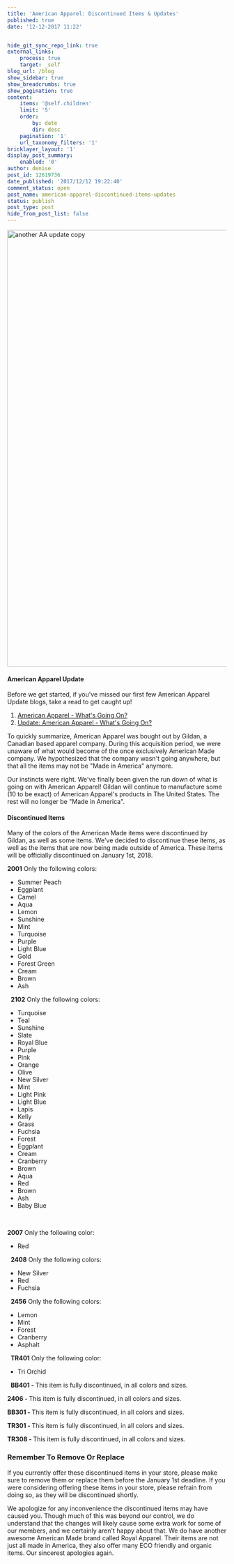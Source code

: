 ```yaml
---
title: 'American Apparel: Discontinued Items & Updates'
published: true
date: '12-12-2017 11:22'


hide_git_sync_repo_link: true
external_links:
    process: true
    target: _self
blog_url: /blog
show_sidebar: true
show_breadcrumbs: true
show_pagination: true
content:
    items: '@self.children'
    limit: '5'
    order:
        by: date
        dir: desc
    pagination: '1'
    url_taxonomy_filters: '1'
bricklayer_layout: '1'
display_post_summary:
    enabled: '0'
author: denise
post_id: 12619736
date_published: '2017/12/12 19:22:40'
comment_status: open
post_name: american-apparel-discontinued-items-updates
status: publish
post_type: post
hide_from_post_list: false
---
```


<img src="https://printaura.com/wp-content/uploads/2017/12/another-AA-update-copy.jpg" alt="another AA update copy" width="1920" height="1002" class="alignnone size-full wp-image-12622963" />
<h4>American Apparel Update</h4>
Before we get started, if you've missed our first few American Apparel Update blogs, take a read to get caught up!

1. <a href="https://printaura.com/american-apparel-whats-going-on/" target="_blank">American Apparel - What's Going On?</a>
2. <a href="https://printaura.com/update-american-apparel-whats-going-on/" target="_blank">Update: American Apparel - What's Going On?</a>

To quickly summarize, American Apparel was bought out by Gildan, a Canadian based apparel company. During this acquisition period, we were unaware of what would become of the once exclusively American Made company. We hypothesized that the company wasn't going anywhere, but that all the items may not be "Made in America" anymore.

Our instincts were right. We've finally been given the run down of what is going on with American Apparel! Gildan will continue to manufacture some (10 to be exact) of American Apparel's products in The United States. The rest will no longer be "Made in America".
<h4>Discontinued Items</h4>
Many of the colors of the American Made items were discontinued by Gildan, as well as some items. We've decided to discontinue these items, as well as the items that are now being made outside of America. These items will be officially discontinued on January 1st, 2018.

<strong>2001</strong>
Only the following colors:
<ul>
 	<li>Summer Peach</li>
 	<li>Eggplant</li>
 	<li>Camel</li>
 	<li>Aqua</li>
 	<li>Lemon</li>
 	<li>Sunshine</li>
 	<li>Mint</li>
 	<li>Turquoise</li>
 	<li>Purple</li>
 	<li>Light Blue</li>
 	<li>Gold</li>
 	<li>Forest Green</li>
 	<li>Cream</li>
 	<li>Brown</li>
 	<li>Ash</li>
</ul>
&nbsp;
<strong>2102</strong>
Only the following colors:
<ul>
 	<li>Turquoise</li>
 	<li>Teal</li>
 	<li>Sunshine</li>
 	<li>Slate</li>
 	<li>Royal Blue</li>
 	<li>Purple</li>
 	<li>Pink</li>
 	<li>Orange</li>
 	<li>Olive</li>
 	<li>New Silver</li>
 	<li>Mint</li>
 	<li>Light Pink</li>
 	<li>Light Blue</li>
 	<li>Lapis</li>
 	<li>Kelly</li>
 	<li>Grass</li>
 	<li>Fuchsia</li>
 	<li>Forest</li>
 	<li>Eggplant</li>
 	<li>Cream</li>
 	<li>Cranberry</li>
 	<li>Brown</li>
 	<li>Aqua</li>
<li>Red</li>
<li>Brown</li>
<li>Ash</li>
<li>Baby Blue</li>
</ul>
&nbsp;

<strong>2007</strong>
Only the following color:
<ul>
 	<li>Red</li>
</ul>
&nbsp;
<strong>2408</strong>
Only the following colors:
<ul>
 	<li>New Silver</li>
 	<li>Red</li>
 	<li>Fuchsia</li>
</ul>
&nbsp;
<strong>2456</strong>
Only the following colors:
<ul>
 	<li>Lemon</li>
 	<li>Mint</li>
 	<li>Forest</li>
 	<li>Cranberry</li>
 	<li>Asphalt</li>
</ul>
&nbsp;
<strong>TR401</strong>
Only the following color:
<ul>
 	<li>Tri Orchid</li>
</ul>
&nbsp;
<strong>BB401 - </strong>This item is fully discontinued, in all colors and sizes.

<strong>2406 - </strong>This item is fully discontinued, in all colors and sizes.

<strong>BB301 - </strong>This item is fully discontinued, in all colors and sizes.

<strong>TR301 - </strong>This item is fully discontinued, in all colors and sizes.

<strong>TR308 - </strong>This item is fully discontinued, in all colors and sizes.

<h3>Remember To Remove Or Replace</h3>
If you currently offer these discontinued items in your store, please make sure to remove them or replace them before the January 1st deadline. If you were considering offering these items in your store, please refrain from doing so, as they will be discontinued shortly. 

We apologize for any inconvenience the discontinued items may have caused you. Though much of this was beyond our control, we do understand that the changes will likely cause some extra work for some of our members, and we certainly aren't happy about that. We do have another awesome American Made brand called Royal Apparel. Their items are not just all made in America, they also offer many ECO friendly and organic items. Our sincerest apologies again. 